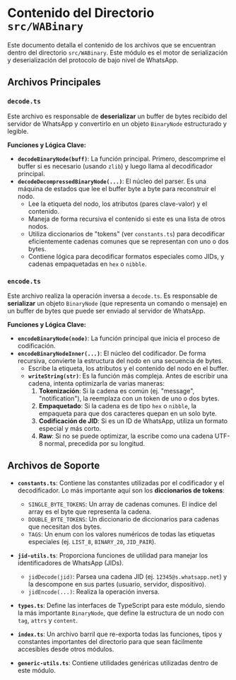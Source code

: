 # Contenido del Directorio `src/WABinary`

Este documento detalla el contenido de los archivos que se encuentran dentro del directorio `src/WABinary`. Este módulo es el motor de serialización y deserialización del protocolo de bajo nivel de WhatsApp.

## Archivos Principales

### `decode.ts`

Este archivo es responsable de **deserializar** un buffer de bytes recibido del servidor de WhatsApp y convertirlo en un objeto `BinaryNode` estructurado y legible.

**Funciones y Lógica Clave:**
- **`decodeBinaryNode(buff)`**: La función principal. Primero, descomprime el buffer si es necesario (usando `zlib`) y luego llama al decodificador principal.
- **`decodeDecompressedBinaryNode(...)`**: El núcleo del parser. Es una máquina de estados que lee el buffer byte a byte para reconstruir el nodo.
  - Lee la etiqueta del nodo, los atributos (pares clave-valor) y el contenido.
  - Maneja de forma recursiva el contenido si este es una lista de otros nodos.
  - Utiliza diccionarios de "tokens" (ver `constants.ts`) para decodificar eficientemente cadenas comunes que se representan con uno o dos bytes.
  - Contiene lógica para decodificar formatos especiales como JIDs, y cadenas empaquetadas en `hex` o `nibble`.

### `encode.ts`

Este archivo realiza la operación inversa a `decode.ts`. Es responsable de **serializar** un objeto `BinaryNode` (que representa un comando o mensaje) en un buffer de bytes que puede ser enviado al servidor de WhatsApp.

**Funciones y Lógica Clave:**
- **`encodeBinaryNode(node)`**: La función principal que inicia el proceso de codificación.
- **`encodeBinaryNodeInner(...)`**: El núcleo del codificador. De forma recursiva, convierte la estructura del nodo en una secuencia de bytes.
  - Escribe la etiqueta, los atributos y el contenido del nodo en el buffer.
  - **`writeString(str)`**: Es la función más compleja. Antes de escribir una cadena, intenta optimizarla de varias maneras:
    1.  **Tokenización**: Si la cadena es común (ej. "message", "notification"), la reemplaza con un token de uno o dos bytes.
    2.  **Empaquetado**: Si la cadena es de tipo `hex` o `nibble`, la empaqueta para que dos caracteres quepan en un solo byte.
    3.  **Codificación de JID**: Si es un ID de WhatsApp, utiliza un formato especial y más corto.
    4.  **Raw**: Si no se puede optimizar, la escribe como una cadena UTF-8 normal, precedida por su longitud.

## Archivos de Soporte

- **`constants.ts`**:
  Contiene las constantes utilizadas por el codificador y el decodificador. Lo más importante aquí son los **diccionarios de tokens**:
  - `SINGLE_BYTE_TOKENS`: Un array de cadenas comunes. El índice del array es el byte que representa la cadena.
  - `DOUBLE_BYTE_TOKENS`: Un diccionario de diccionarios para cadenas que necesitan dos bytes.
  - `TAGS`: Un enum con los valores numéricos de todas las etiquetas especiales (ej. `LIST_8`, `BINARY_20`, `JID_PAIR`).

- **`jid-utils.ts`**:
  Proporciona funciones de utilidad para manejar los identificadores de WhatsApp (JIDs).
  - `jidDecode(jid)`: Parsea una cadena JID (ej. `12345@s.whatsapp.net`) y la descompone en sus partes (usuario, servidor, dispositivo).
  - `jidEncode(...)`: Realiza la operación inversa.

- **`types.ts`**:
  Define las interfaces de TypeScript para este módulo, siendo la más importante `BinaryNode`, que define la estructura de un nodo con `tag`, `attrs` y `content`.

- **`index.ts`**:
  Un archivo barril que re-exporta todas las funciones, tipos y constantes importantes del directorio para que sean fácilmente accesibles desde otros módulos.

- **`generic-utils.ts`**:
  Contiene utilidades genéricas utilizadas dentro de este módulo.
